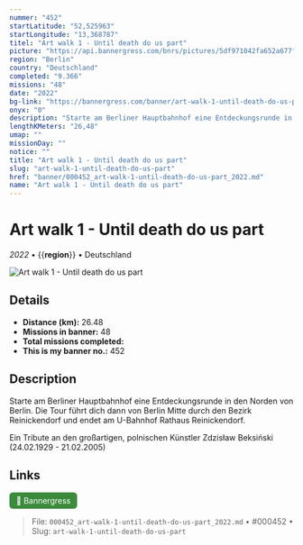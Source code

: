 ```yaml
---
nummer: "452"
startLatitude: "52,525963"
startLongitude: "13,368787"
titel: "Art walk 1 - Until death do us part"
picture: "https://api.bannergress.com/bnrs/pictures/5df971042fa652a677f4b45579f2b79e"
region: "Berlin"
country: "Deutschland"
completed: "9.366"
missions: "48"
date: "2022"
bg-link: "https://bannergress.com/banner/art-walk-1-until-death-do-us-part-2881"
onyx: "0"
description: "Starte am Berliner Hauptbahnhof eine Entdeckungsrunde in den Norden von Berlin. Die Tour führt dich dann von Berlin Mitte durch den Bezirk Reinickendorf und endet am U-Bahnhof Rathaus Reinickendorf.\n\nEin Tribute an den großartigen, polnischen Künstler Zdzisław Beksiński (24.02.1929 - 21.02.2005)"
lengthKMeters: "26,48"
umap: ""
missionDay: ""
notice: ""
title: "Art walk 1 - Until death do us part"
slug: "art-walk-1-until-death-do-us-part"
href: "banner/000452_art-walk-1-until-death-do-us-part_2022.md"
name: "Art walk 1 - Until death do us part"
---
```

# Art walk 1 - Until death do us part

*2022* • {{__region__}} • Deutschland

![Art walk 1 - Until death do us part](https://api.bannergress.com/bnrs/pictures/5df971042fa652a677f4b45579f2b79e)



## Details
- **Distance (km):** 26.48
- **Missions in banner:** 48
- **Total missions completed:** 
- **This is my banner no.:** 452



## Description
Starte am Berliner Hauptbahnhof eine Entdeckungsrunde in den Norden von Berlin. Die Tour führt dich dann von Berlin Mitte durch den Bezirk Reinickendorf und endet am U-Bahnhof Rathaus Reinickendorf.

Ein Tribute an den großartigen, polnischen Künstler Zdzisław Beksiński (24.02.1929 - 21.02.2005)



## Links
<a href="https://bannergress.com/banner/art-walk-1-until-death-do-us-part-2881" target="_blank" style="display:inline-block;margin-right:8px;padding:6px 12px;background:#3c8b3c;color:#fff;text-decoration:none;border-radius:6px;">🔗 Bannergress</a>



> File: `000452_art-walk-1-until-death-do-us-part_2022.md` • #000452 • Slug: `art-walk-1-until-death-do-us-part`
